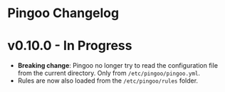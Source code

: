# Pingoo Changelog

# v0.10.0 - In Progress

- **Breaking change**: Pingoo no longer try to read the configuration file from the current directory. Only from `/etc/pingoo/pingoo.yml`.
- Rules are now also loaded from the `/etc/pingoo/rules` folder.
